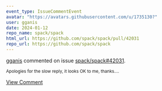```yaml
---
event_type: IssueCommentEvent
avatar: "https://avatars.githubusercontent.com/u/1735130?"
user: gganis
date: 2024-01-12
repo_name: spack/spack
html_url: https://github.com/spack/spack/pull/42031
repo_url: https://github.com/spack/spack
---
```


<a href='https://github.com/gganis' target='_blank'>gganis</a> commented on issue <a href='https://github.com/spack/spack/pull/42031' target='_blank'>spack/spack#42031</a>.

<small>Apologies for the slow reply, it looks OK to me, thanks....</small>

<a href='https://github.com/spack/spack/pull/42031' target='_blank'>View Comment</a>